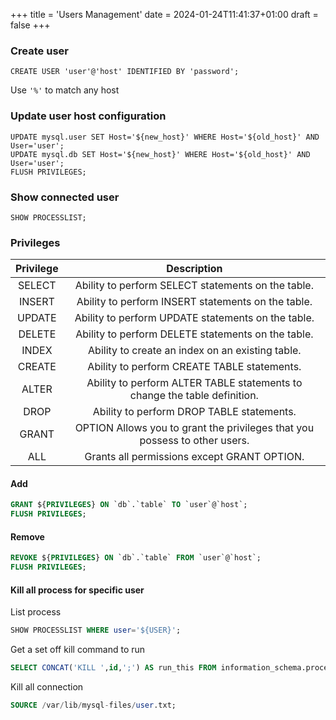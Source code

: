 +++
title = 'Users Management'
date = 2024-01-24T11:41:37+01:00
draft = false
+++

### Create user

```mysql
CREATE USER 'user'@'host' IDENTIFIED BY 'password';
```

Use `'%'` to match any host 

### Update user host configuration 

```mysql
UPDATE mysql.user SET Host='${new_host}' WHERE Host='${old_host}' AND User='user';
UPDATE mysql.db SET Host='${new_host}' WHERE Host='${old_host}' AND User='user';
FLUSH PRIVILEGES;
```

### Show connected user

```mysql
SHOW PROCESSLIST;
```

### Privileges

| Privilege 	| Description |
| :---: | :---: |
|SELECT |	Ability to perform SELECT statements on the table. |
|INSERT |	Ability to perform INSERT statements on the table. |
|UPDATE |	Ability to perform UPDATE statements on the table.| 
|DELETE |	Ability to perform DELETE statements on the table.|
|INDEX 	|Ability to create an index on an existing table.|
|CREATE |	Ability to perform CREATE TABLE statements.|
|ALTER 	| Ability to perform ALTER TABLE statements to change the table definition.|
|DROP 	| Ability to perform DROP TABLE statements.|
|GRANT  | OPTION 	Allows you to grant the privileges that you possess to other users. |
|ALL 	| Grants all permissions except GRANT OPTION.|

#### Add

```sql
GRANT ${PRIVILEGES} ON `db`.`table` TO `user`@`host`;
FLUSH PRIVILEGES;
```
#### Remove

```sql
REVOKE ${PRIVILEGES} ON `db`.`table` FROM `user`@`host`;
FLUSH PRIVILEGES;
```

#### Kill all process for specific user

List process
```sql
SHOW PROCESSLIST WHERE user='${USER}';
```
Get a set off kill command to run 
```sql
SELECT CONCAT('KILL ',id,';') AS run_this FROM information_schema.processlist WHERE user='${USER}' INTO OUTFILE '/var/lib/mysql-files/user.txt';
```
Kill all connection
```sql
SOURCE /var/lib/mysql-files/user.txt;
```

